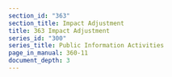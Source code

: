 ```yaml
---
section_id: "363"
section_title: Impact Adjustment
title: 363 Impact Adjustment
series_id: "300"
series_title: Public Information Activities
page_in_manual: 360-11
document_depth: 3
---
```

